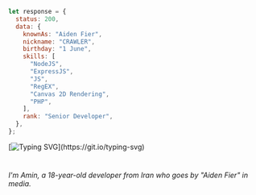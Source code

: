```javascript
let response = {
  status: 200,
  data: {
    knownAs: "Aiden Fier",
    nickname: "CRAWLER",
    birthday: "1 June",
    skills: [
      "NodeJS",
      "ExpressJS",
      "JS",
      "RegEX",
      "Canvas 2D Rendering",
      "PHP",
    ],
    rank: "Senior Developer",
  },
};
```

[![Typing SVG](https://readme-typing-svg.demolab.com?font=Jetbrains+Mono&size=30&duration=3000&pause=1000&color=A4E3F8&center=true&vCenter=true&width=1000&height=40&lines=Hi%2C+I'm+Aiden;a+Frontend+and+Backend+Developer;I+love+creating+and+coding+cool+stuff;Also%2C+I'm+interested+in+managing+communities;Welcome+to+my+GitHub+profile!)](https://git.io/typing-svg)

#

###### I'm Amin, a 18-year-old developer from Iran who goes by "Aiden Fier" in media.
